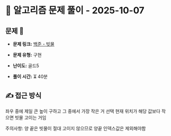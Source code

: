 # 📝 알고리즘 문제 풀이 - 2025-10-07

## 문제 📖

- **문제 링크:** [백준 - 빗물](https://www.acmicpc.net/problem/14719)

- **문제 유형:** 구현

- **난이도:** 골드5

- **풀이 시간:** ⏳ 40분

## ✍ 접근 방식

좌우 중에 제일 큰 높이 구하고 그 중에서 가장 작은 거 선택
현재 위치가 해당 값보다 작으면 빗물 고이는 거임

주의사항: 양 끝은 빗물이 절대 고이지 않으므로 양끝 인덱스값은 제외해야함
